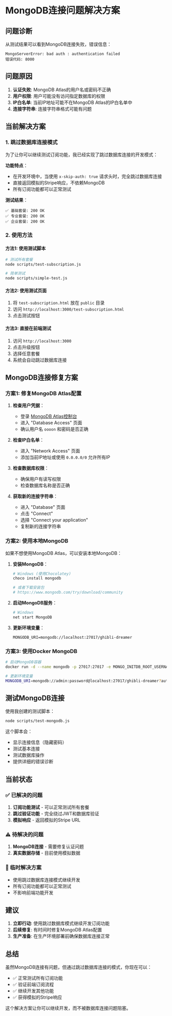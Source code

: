 # MongoDB连接问题解决方案

## 问题诊断

从测试结果可以看到MongoDB连接失败，错误信息：
```
MongoServerError: bad auth : authentication failed
错误代码: 8000
```

## 问题原因

1. **认证失败**: MongoDB Atlas的用户名或密码不正确
2. **用户权限**: 用户可能没有访问指定数据库的权限
3. **IP白名单**: 当前IP地址可能不在MongoDB Atlas的IP白名单中
4. **连接字符串**: 连接字符串格式可能有问题

## 当前解决方案

### 1. 跳过数据库连接模式

为了让你可以继续测试订阅功能，我已经实现了跳过数据库连接的开发模式：

**功能特点**：
- 在开发环境中，当使用 `x-skip-auth: true` 请求头时，完全跳过数据库连接
- 直接返回模拟的Stripe响应，不依赖MongoDB
- 所有订阅功能都可以正常测试

**测试结果**：
```
✅ 基础套餐: 200 OK
✅ 专业套餐: 200 OK  
✅ 企业套餐: 200 OK
```

### 2. 使用方法

#### 方法1: 使用测试脚本
```bash
# 测试所有套餐
node scripts/test-subscription.js

# 简单测试
node scripts/simple-test.js
```

#### 方法2: 使用测试页面
1. 将 `test-subscription.html` 放在 `public` 目录
2. 访问 `http://localhost:3000/test-subscription.html`
3. 点击测试按钮

#### 方法3: 直接在前端测试
1. 访问 `http://localhost:3000`
2. 点击升级按钮
3. 选择任意套餐
4. 系统会自动跳过数据库连接

## MongoDB连接修复方案

### 方案1: 修复MongoDB Atlas配置

1. **检查用户凭据**：
   - 登录 [MongoDB Atlas控制台](https://cloud.mongodb.com/)
   - 进入 "Database Access" 页面
   - 确认用户名 `oooon` 和密码是否正确

2. **检查IP白名单**：
   - 进入 "Network Access" 页面
   - 添加当前IP地址或使用 `0.0.0.0/0` 允许所有IP

3. **检查数据库权限**：
   - 确保用户有读写权限
   - 检查数据库名称是否正确

4. **获取新的连接字符串**：
   - 进入 "Database" 页面
   - 点击 "Connect"
   - 选择 "Connect your application"
   - 复制新的连接字符串

### 方案2: 使用本地MongoDB

如果不想使用MongoDB Atlas，可以安装本地MongoDB：

1. **安装MongoDB**：
   ```bash
   # Windows (使用Chocolatey)
   choco install mongodb
   
   # 或者下载安装包
   # https://www.mongodb.com/try/download/community
   ```

2. **启动MongoDB服务**：
   ```bash
   # Windows
   net start MongoDB
   ```

3. **更新环境变量**：
   ```env
   MONGODB_URI=mongodb://localhost:27017/ghibli-dreamer
   ```

### 方案3: 使用Docker MongoDB

```bash
# 启动MongoDB容器
docker run -d --name mongodb -p 27017:27017 -e MONGO_INITDB_ROOT_USERNAME=admin -e MONGO_INITDB_ROOT_PASSWORD=password mongo

# 更新环境变量
MONGODB_URI=mongodb://admin:password@localhost:27017/ghibli-dreamer?authSource=admin
```

## 测试MongoDB连接

使用我创建的测试脚本：

```bash
node scripts/test-mongodb.js
```

这个脚本会：
- 显示连接信息（隐藏密码）
- 测试基本连接
- 测试数据库操作
- 提供详细的错误诊断

## 当前状态

### ✅ 已解决的问题
1. **订阅功能测试** - 可以正常测试所有套餐
2. **跳过验证功能** - 完全绕过JWT和数据库验证
3. **模拟响应** - 返回模拟的Stripe URL

### ⚠️ 待解决的问题
1. **MongoDB连接** - 需要修复认证问题
2. **真实数据存储** - 目前使用模拟数据

### 🔧 临时解决方案
- 使用跳过数据库连接模式继续开发
- 所有订阅功能都可以正常测试
- 不影响前端功能开发

## 建议

1. **立即行动**: 使用跳过数据库模式继续开发订阅功能
2. **后续修复**: 有时间时修复MongoDB Atlas配置
3. **生产准备**: 在生产环境部署前确保数据库连接正常

## 总结

虽然MongoDB连接有问题，但通过跳过数据库连接的模式，你现在可以：
- ✅ 正常测试所有订阅功能
- ✅ 验证前端订阅流程
- ✅ 继续开发其他功能
- ✅ 获得模拟的Stripe响应

这个解决方案让你可以继续开发，而不被数据库连接问题阻塞。

